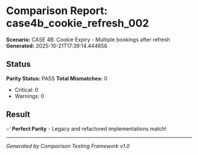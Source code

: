 # Comparison Report: case4b_cookie_refresh_002
**Scenario:** CASE 4B: Cookie Expiry - Multiple bookings after refresh
**Generated:** 2025-10-21T17:39:14.444656

## Status
**Parity Status:** PASS
**Total Mismatches:** 0
  - Critical: 0
  - Warnings: 0

## Result
✅ **Perfect Parity** - Legacy and refactored implementations match!

---
*Generated by Comparison Testing Framework v1.0*